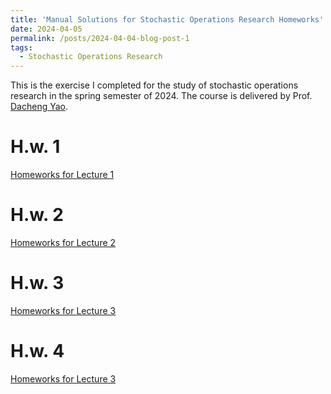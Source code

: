 ```yaml
---
title: 'Manual Solutions for Stochastic Operations Research Homeworks'
date: 2024-04-05
permalink: /posts/2024-04-04-blog-post-1
tags:
  - Stochastic Operations Research
---
```


This is the exercise I completed for the study of stochastic operations research in the spring semester of 2024. The course is delivered by Prof. [Dacheng Yao](https://people.ucas.ac.cn/~dacheng).

H.w. 1
======
[Homeworks for Lecture 1](https://xiayangli2301.github.io/files/HW_1_Xia-Yang_Li_SOR.pdf)

H.w. 2
======
[Homeworks for Lecture 2](https://xiayangli2301.github.io/files/HW_2_Xia-Yang_Li_SOR.pdf)

H.w. 3
======
[Homeworks for Lecture 3](https://xiayangli2301.github.io/files/HW_3_Xia-Yang_Li_SOR.pdf)

H.w. 4
======
[Homeworks for Lecture 3](https://xiayangli2301.github.io/files/HW_4_Xia-Yang_Li_SOR.pdf)